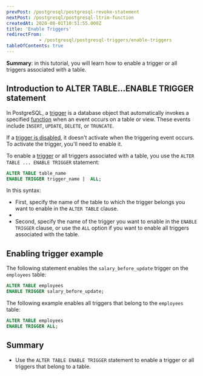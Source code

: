 ```yaml
---
prevPost: /postgresql/postgresql-revoke-statement
nextPost: /postgresql/postgresql-ltrim-function
createdAt: 2020-08-01T10:51:55.000Z
title: 'Enable Triggers'
redirectFrom: 
            - /postgresql/postgresql-triggers/enable-triggers
tableOfContents: true
---
```



**Summary**: in this tutorial, you will learn how to enable a trigger or all triggers associated with a table.

## Introduction to ALTER TABLE...ENABLE TRIGGER statement

In PostgreSQL, a [trigger](/postgresql/postgresql-triggers/introduction-postgresql-trigger) is a database object that automatically invokes a specified [function](/postgresql/postgresql-plpgsql/postgresql-create-function) when an event occurs on a table or view. These events include `INSERT`, `UPDATE`, `DELETE`, or `TRUNCATE`.

If a [trigger is disabled](/postgresql/postgresql-triggers/managing-postgresql-trigger), it doesn't activate when the triggering event occurs. To activate the trigger, you'll need to enable it.

To enable a [trigger](/postgresql/postgresql-triggers) or all triggers associated with a table, you use the `ALTER TABLE ... ENABLE TRIGGER` statement:

```sql
ALTER TABLE table_name
ENABLE TRIGGER trigger_name |  ALL;
```

In this syntax:

- First, specify the name of the table to which the trigger belongs you want to enable in the `ALTER TABLE` clause.
-
- Second, specify the name of the trigger you want to enable in the `ENABLE TRIGGER` clause, or use the `ALL` option if you want to enable all triggers associated with the table.

## Enabling trigger example

The following statement enables the `salary_before_update` trigger on the `employees` table:

```sql
ALTER TABLE employees
ENABLE TRIGGER salary_before_update;
```

The following example enables all triggers that belong to the `employees` table:

```sql
ALTER TABLE employees
ENABLE TRIGGER ALL;
```

## Summary

- Use the `ALTER TABLE ENABLE TRIGGER` statement to enable a trigger or all triggers that belong to a table.
